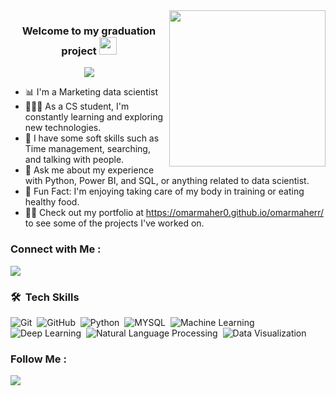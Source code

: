 
<img width="250" align="right" src="https://indoanalytica.com/static/images/data-science-2.gif">

<h3 align="center">
  Welcome to my graduation project
  <img src="[https://cdn4.iconfinder.com/data/icons/big-data-analytics-volume-1/64/business-intelligent-512.png](https://scitechdaily.com/images/3D-Brain-Illustration.gif)" width="28">
</h3>

<!-- Typing SVG by DenverCoder1 - https://github.com/DenverCoder1/readme-typing-svg -->
<p align="center">
  <a href="https://github.com/DenverCoder1/readme-typing-svg"><img src="https://readme-typing-svg.herokuapp.com/?lines=Alzehimer%20Detection%20;Every%20day%20is%20a%20learning%20day&font=Fira%20Code&center=true&width=440&height=45&color=ecb306&vCenter=true&size=22"></a>
</p> 

- 📊 I'm a Marketing data scientist
- 👨🏻‍💻 As a CS student, I'm constantly learning and exploring new technologies.
- 🧠 I have some soft skills such as Time management, searching, and talking with people.
- 💬 Ask me about my experience with Python, Power BI, and SQL, or anything related to data scientist.
- 💪 Fun Fact: I'm enjoying taking care of my body in training or eating healthy food.
- 👨‍💻 Check out my portfolio at https://omarmaher0.github.io/omarmaherr/ to see some of the projects I've worked on.


### Connect with Me :

<a href="https://www.linkedin.com/in/omarmaher0" target="_blank"><img src="https://img.shields.io/badge/-Omar%20Maher-0077B5?style=for-the-badge&logo=Linkedin&logoColor=white"/></a>

### 🛠 &nbsp;Tech Skills
![Git](https://img.shields.io/badge/-Git-05122A?style=flat&logo=git)&nbsp;
![GitHub](https://img.shields.io/badge/-GitHub-05122A?style=flat&logo=github)&nbsp;
![Python](https://img.shields.io/badge/-Python-05122A?style=flat&logo=Python)&nbsp;
![MYSQL](https://img.shields.io/badge/-MYSQL-05122A?style=flat&logo=MYSQL)&nbsp;
![Machine Learning](https://img.shields.io/badge/-ML-05122A?style=flat&logo=ML)&nbsp;
![Deep Learning](https://img.shields.io/badge/-DL-05122A?style=flat&logo=DL)&nbsp;
![Natural Language Processing](https://img.shields.io/badge/-NLP-05122A?style=flat&logo=NLP)&nbsp;
![Data Visualization](https://img.shields.io/badge/-Visualization-05122A?style=flat&logo=Visualization)&nbsp;



### Follow Me :

<a href="https://www.youtube.com/@brefat" target="_blank"><img src="https://img.shields.io/badge/-Omar%20Maher-0077B5?style=for-the-badge&logo=youtube&logoColor=white"/></a>

